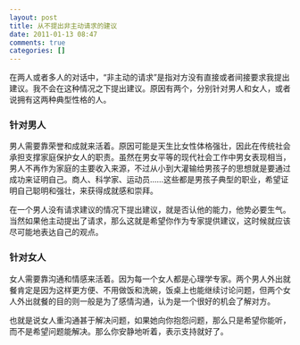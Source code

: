 ```yaml
---
layout: post
title: 从不提出非主动请求的建议
date: 2011-01-13 08:47
comments: true
categories: []
---
```

在两人或者多人的对话中，“非主动的请求”是指对方没有直接或者间接要求我提出建议。我不会在这种情况之下提出建议。原因有两个，分别针对男人和女人，或者说拥有这两种典型性格的人。

<!--more-->
<h3>针对男人</h3>
男人需要靠荣誉和成就来活着。原因可能是天生比女性体格强壮，因此在传统社会承担支撑家庭保护女人的职责。虽然在男女平等的现代社会工作中男女表现相当，男人不再作为家庭的主要收入来源，不过从小到大灌输给男孩子的思想就是要通过成功来证明自己。商人、科学家、运动员……这些都是男孩子典型的职业，希望证明自己聪明和强壮，来获得成就感和崇拜。

在一个男人没有请求建议的情况下提出建议，就是否认他的能力，他势必要生气。当然如果他主动提出了请求，那么这就是希望你作为专家提供建议，这时候就应该尽可能地表达自己的观点。
<h3>针对女人</h3>
女人需要靠沟通和情感来活着。因为每一个女人都是心理学专家。两个男人外出就餐肯定是因为这样更方便、不用做饭和洗碗，饭桌上也能继续讨论问题，但两个女人外出就餐的目的则一般是为了感情沟通，认为是一个很好的机会了解对方。

也就是说女人重沟通甚于解决问题，如果她向你抱怨问题，那么只是希望你能听，而不是希望问题能解决。那么你安静地听着，表示支持就好了。
